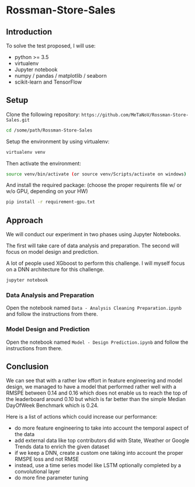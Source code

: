 # Rossman-Store-Sales

## Introduction

To solve the test proposed, I will use:

- python >= 3.5
- virtualenv
- Jupyter notebook
- numpy / pandas / matplotlib / seaborn
- scikit-learn and TensorFlow

## Setup

Clone the following repository: `https://github.com/MeTaNoV/Rossman-Store-Sales.git`

```bash
cd /some/path/Rossman-Store-Sales
```

Setup the environment by using virtualenv:

```bash
virtualenv venv
```

Then activate the environment:

```bash
source venv/bin/activate (or source venv/Scripts/activate on windows)
```

And install the required package: (choose the proper requirents file w/ or w/o GPU, depending on your HW)

```bash
pip install -r requirement-gpu.txt
```

## Approach

We will conduct our experiment in two phases using Jupyter Notebooks.

The first will take care of data analysis and preparation.
The second will focus on model design and prediction.

A lot of people used XGboost to perform this challenge. I will myself focus on a DNN architecture for this challenge.

```bash
jupyter notebook
```

### Data Analysis and Preparation

Open the notebook named `Data - Analysis Cleaning Preparation.ipynb` and follow the instructions from there.

### Model Design and Prediction

Open the notebook named `Model - Design Prediction.ipynb` and follow the instructions from there.

## Conclusion

We can see that with a rather low effort in feature engineering and model design, we managed to have a model that performed
rather well with a RMSPE between 0.14 and 0.16 which does not enable us to reach the top of the leaderboard around 0.10 but which is far better than the simple Median DayOfWeek Benchmark which is 0.24.

Here is a list of actions which could increase our performance:

- do more feature engineering to take into account the temporal aspect of the data
- add external data like top contributors did with State, Weather or Google Trends data to enrich the given dataset
- if we keep a DNN, create a custom one taking into account the proper RMSPE loss and not RMSE
- instead, use a time series model like LSTM optionally completed by a convolutional layer
- do more fine parameter tuning